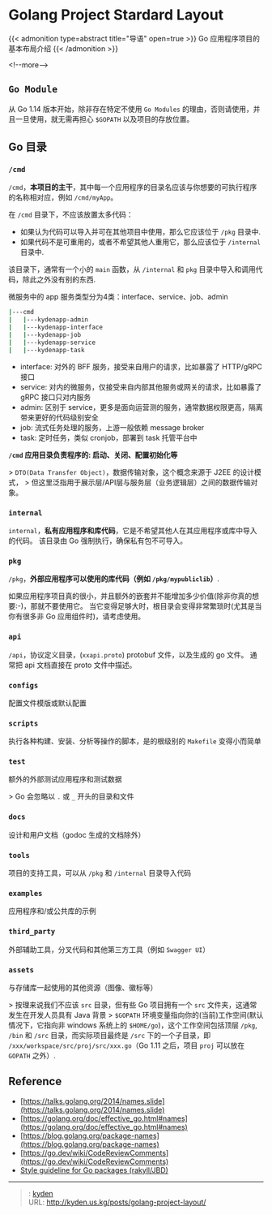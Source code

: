 # Golang Project Stardard Layout


{{&lt; admonition type=abstract title=&#34;导语&#34; open=true &gt;}}
Go 应用程序项目的基本布局介绍
{{&lt; /admonition &gt;}}

&lt;!--more--&gt;

## `Go Module`

从 Go 1.14 版本开始，除非存在特定不使用 `Go Modules` 的理由，否则请使用，并且一旦使用，就无需再担心 `$GOPATH` 以及项目的存放位置。

## Go 目录

### `/cmd`

`/cmd`，**本项目的主干**，其中每一个应用程序的目录名应该与你想要的可执行程序的名称相对应，例如 `/cmd/myApp`。

在 `/cmd` 目录下，不应该放置太多代码：

- 如果认为代码可以导入并可在其他项目中使用，那么它应该位于 `/pkg` 目录中.
- 如果代码不是可重用的，或者不希望其他人重用它，那么应该位于 `/internal` 目录中.

该目录下，通常有一个小的 `main` 函数，从 `/internal` 和 `pkg` 目录中导入和调用代码，除此之外没有别的东西.

微服务中的 app 服务类型分为4类：interface、service、job、admin

```bash
|---cmd
|   |---kydenapp-admin
|   |---kydenapp-interface
|   |---kydenapp-job
|   |---kydenapp-service
|   |---kydenapp-task
```

- interface: 对外的 BFF 服务，接受来自用户的请求，比如暴露了 HTTP/gRPC 接口
- service: 对内的微服务，仅接受来自内部其他服务或网关的请求，比如暴露了 gRPC 接口只对内服务
- admin: 区别于 service，更多是面向运营测的服务，通常数据权限更高，隔离带来更好的代码级别安全
- job: 流式任务处理的服务，上游一般依赖 message broker
- task: 定时任务，类似 cronjob，部署到 task 托管平台中

**`/cmd` 应用目录负责程序的: 启动、关闭、配置初始化等**

&gt; `DTO(Data Transfer Object)`，数据传输对象，这个概念来源于 J2EE 的设计模式，
&gt; 但这里泛指用于展示层/API层与服务层（业务逻辑层）之间的数据传输对象。

### `internal`

`internal`，**私有应用程序和库代码**，它是不希望其他人在其应用程序或库中导入的代码。
该目录由 Go 强制执行，确保私有包不可导入。

### `pkg`

`/pkg`，**外部应用程序可以使用的库代码（例如 `/pkg/mypubliclib`）**.

如果应用程序项目真的很小，并且额外的嵌套并不能增加多少价值(除非你真的想要:-)，那就不要使用它。
当它变得足够大时，根目录会变得非常繁琐时(尤其是当你有很多非 Go 应用组件时)，请考虑使用。

### `api`

`/api`，协议定义目录，(`xxapi.proto`) protobuf 文件，以及生成的 go 文件。
通常把 api 文档直接在 proto 文件中描述。

### `configs`

配置文件模版或默认配置

### `scripts`

执行各种构建、安装、分析等操作的脚本，是的根级别的 `Makefile` 变得小而简单

### `test`

额外的外部测试应用程序和测试数据

&gt; Go 会忽略以 `.` 或 `_` 开头的目录和文件

### `docs`

设计和用户文档（godoc 生成的文档除外）

### `tools`

项目的支持工具，可以从 `/pkg` 和 `/internal` 目录导入代码

### `examples`

应用程序和/或公共库的示例

### `third_party`

外部辅助工具，分叉代码和其他第三方工具（例如 `Swagger UI`）

### `assets`

与存储库一起使用的其他资源（图像、徽标等）

&gt; 按理来说我们不应该 `src` 目录，但有些 Go 项目拥有一个 `src` 文件夹，这通常发生在开发人员具有 Java 背景
&gt; `$GOPATH` 环境变量指向你的(当前)工作空间(默认情况下，它指向非 windows 系统上的 `$HOME/go`)，这个工作空间包括顶层 `/pkg`, `/bin` 和 `/src` 目录，而实际项目最终是 `/src` 下的一个子目录，即 `/xxx/workspace/src/proj/src/xxx.go`（Go 1.11 之后，项目 `proj` 可以放在 `GOPATH` 之外）.

## Reference

- [https://talks.golang.org/2014/names.slide](https://talks.golang.org/2014/names.slide)
- [https://golang.org/doc/effective_go.html#names](https://golang.org/doc/effective_go.html#names)
- [https://blog.golang.org/package-names](https://blog.golang.org/package-names)
- [https://go.dev/wiki/CodeReviewComments](https://go.dev/wiki/CodeReviewComments)
- [Style guideline for Go packages (rakyll/JBD)](https://rakyll.org/style-packages)


---

> : [kyden](https:github.com/kydance)  
> URL: http://kyden.us.kg/posts/golang-project-layout/  

